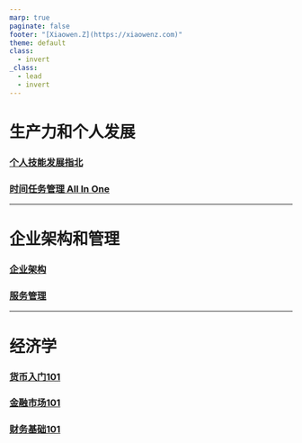 ```yaml
---
marp: true
paginate: false
footer: "[Xiaowen.Z](https://xiaowenz.com)"
theme: default
class:
  - invert
_class:
  - lead
  - invert
---
```


# 生产力和个人发展

### [个人技能发展指北](/self-development.html)
### [时间任务管理 All In One](/gtd-all-in-one.html)

---

# 企业架构和管理

### [企业架构](/enterprise-archi-101.html)
### [服务管理](/service-management-101.html)
---

# 经济学

### [货币入门101](/finance-currency-101.html)
### [金融市场101](/finance-market-101.html)
### [财务基础101](/accounting-101.html)